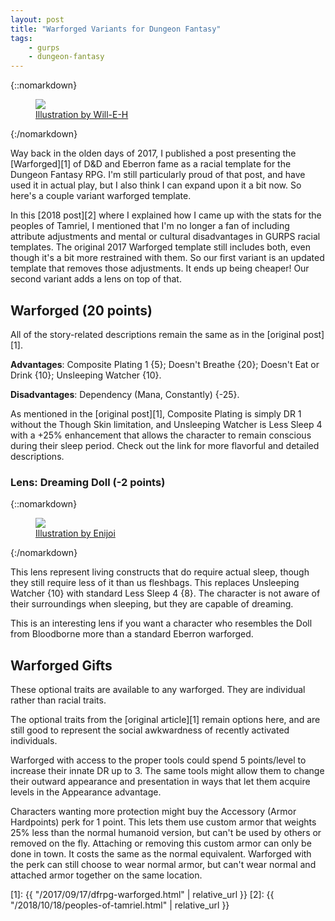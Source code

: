```yaml
---
layout: post
title: "Warforged Variants for Dungeon Fantasy"
tags:
    - gurps
    - dungeon-fantasy
---
```


{::nomarkdown}
<figure class="center">
  <img src="{{ "/assets/warforged_knight_by_will_e_h-d6ewj3b.png" | relative_url }}"/>
  <figcaption><a
  href="https://will-e-h.deviantart.com/art/Warforged-Knight-387829415">Illustration
  by Will-E-H</a></figcaption>
</figure>
{:/nomarkdown}

Way back in the olden days of 2017, I published a post presenting the
[Warforged][1] of D&D and Eberron fame as a racial template for the Dungeon
Fantasy RPG. I'm still particularly proud of that post, and have used it in
actual play, but I also think I can expand upon it a bit now. So here's a couple
variant warforged template.

In this [2018 post][2] where I explained how I came up with the stats for the
peoples of Tamriel, I mentioned that I'm no longer a fan of including attribute
adjustments and mental or cultural disadvantages in GURPS racial templates. The
original 2017 Warforged template still includes both, even though it's a bit
more restrained with them. So our first variant is an updated template that
removes those adjustments. It ends up being cheaper! Our second variant adds a
lens on top of that.

## Warforged (20 points)

All of the story-related descriptions remain the same as in the [original
post][1].

**Advantages**: Composite Plating 1 {5}; Doesn't Breathe {20}; Doesn't Eat or
Drink {10}; Unsleeping Watcher {10}.

**Disadvantages**: Dependency (Mana, Constantly) {-25}.

As mentioned in the [original post][1], Composite Plating is simply DR 1 without
the Though Skin limitation, and Unsleeping Watcher is Less Sleep 4 with a +25%
enhancement that allows the character to remain conscious during their sleep
period. Check out the link for more flavorful and detailed descriptions.

### Lens: Dreaming Doll (-2 points)

{::nomarkdown}
<figure class="center">
  <img src="{{ "/assets/plain-doll.jpg" | relative_url }}"/>
  <figcaption><a
  href="https://www.deviantart.com/enijoi/art/Plain-Doll-634134454">
  Illustration by Enijoi</a></figcaption>
</figure>
{:/nomarkdown}

This lens represent living constructs that do require actual sleep, though they
still require less of it than us fleshbags. This replaces Unsleeping Watcher {10}
with standard Less Sleep 4 {8}. The character is not aware of their surroundings
when sleeping, but they are capable of dreaming.

This is an interesting lens if you want a character who resembles the Doll from
Bloodborne more than a standard Eberron warforged.

## Warforged Gifts

These optional traits are available to any warforged. They are individual rather
than racial traits.

The optional traits from the [original article][1] remain options
here, and are still good to represent the social awkwardness of recently
activated individuals.

Warforged with access to the proper tools could spend 5 points/level to increase
their innate DR up to 3. The same tools might allow them to change their outward
appearance and presentation in ways that let them acquire levels in the
Appearance advantage.

Characters wanting more protection might buy the Accessory (Armor Hardpoints)
perk for 1 point. This lets them use custom armor that weights 25% less than the
normal humanoid version, but can't be used by others or removed on the
fly. Attaching or removing this custom armor can only be done in town. It costs
the same as the normal equivalent. Warforged with the perk can still choose to
wear normal armor, but can't wear normal and attached armor together on the same
location.



[1]: {{ "/2017/09/17/dfrpg-warforged.html" | relative_url }}
[2]: {{ "/2018/10/18/peoples-of-tamriel.html" | relative_url }}
